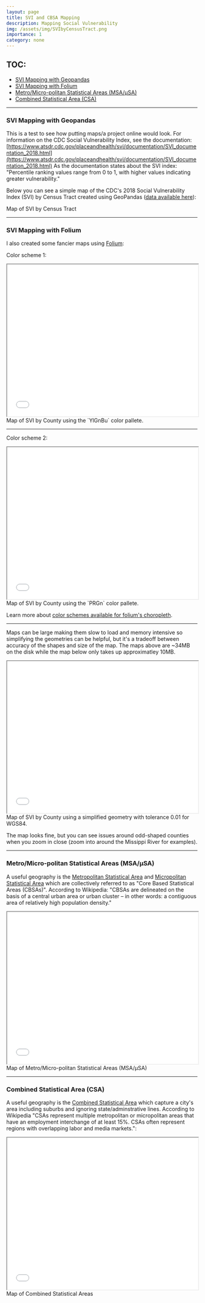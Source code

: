 ```yaml
---
layout: page
title: SVI and CBSA Mapping
description: Mapping Social Vulnerability
img: /assets/img/SVIbyCensusTract.png
importance: 1
category: none
---
```


## TOC:

* [SVI Mapping with Geopandas](#svi-gpd)
* [SVI Mapping with Folium](#svi-folium)
* [Metro/Micro-politan Statistical Areas (MSA/&mu;SA)](#cbsa)
* [Combined Statistical Area (CSA)](#csa)

<a id="svi-gpd"></a>

***

### SVI Mapping with Geopandas

This is a test to see how putting maps/a project online would look. For information on the CDC Social Vulnerability Index, see the documentation: [https://www.atsdr.cdc.gov/placeandhealth/svi/documentation/SVI_documentation_2018.html](https://www.atsdr.cdc.gov/placeandhealth/svi/documentation/SVI_documentation_2018.html) As the documentation states about the SVI index: "Percentile ranking values range from 0 to 1, with higher values indicating greater vulnerability."

Below you can see a simple map of the CDC's 2018 Social Vulnerability Index (SVI) by Census Tract created using GeoPandas ([data available here](https://www.atsdr.cdc.gov/placeandhealth/svi/data_documentation_download.html)):

<div class="row">
    <div class="col-sm mt-3 mt-md-0">
        <img class="img-fluid rounded z-depth-1" src="{{ '/assets/img/SVIbyCensusTract.png' | relative_url }}" alt="" title="SVI by Census Tract"/>
    </div>
</div>
<div class="caption">
    Map of SVI by Census Tract
</div>

<a id="svi-folium"></a>

***

### SVI Mapping with Folium

I also created some fancier maps using [Folium](https://python-visualization.github.io/folium/modules.html):

Color scheme 1:

<div class="row">
    <iframe src="{{ '/assets/html/maps/SVI2018_US_COUNTY_YlGnBu.html' | relative_url }}"  title="Map1" style="width:100%; height:400px;"></iframe>
</div>
<div class="caption">
    Map of SVI by County using the `YlGnBu` color pallete.
</div>

***

Color scheme 2:

<div class="row">
    <iframe src="{{ '/assets/html/maps/SVI2018_US_COUNTY_PRGn.html' | relative_url }}" title="Map2" style="width:100%; height:400px;"></iframe>
</div>
<div class="caption">
    Map of SVI by County using the `PRGn` color pallete.
</div>

Learn more about [color schemes available for folium's choropleth](https://colorbrewer2.org/).

***

Maps can be large making them slow to load and memory intensive so simplifying the geometries can be helpful, but it's a tradeoff between accuracy of the shapes and size of the map. The maps above are ~34MB on the disk while the map below only takes up approximatley 10MB. 

<div class="row">
    <iframe src="{{ '/assets/html/maps/SVI2018_US_COUNTY_YlGnBu_Tol01.html' | relative_url }}" title="Map2" style="width:100%; height:400px;"></iframe>
</div>
<div class="caption">
    Map of SVI by County using a simplified geometry with tolerance 0.01 for WGS84.
</div>

The map looks fine, but you can see issues around odd-shaped counties when you zoom in close (zoom into around the Missippi River for examples).

<a id="cbsa"></a>

***

### Metro/Micro-politan Statistical Areas (MSA/&mu;SA)

<a id="csa"></a>

A useful geography is the [Metropolitan Statistical Area](https://en.wikipedia.org/wiki/Metropolitan_statistical_area) and [Micropolitan Statistical Area](https://en.wikipedia.org/wiki/Micropolitan_statistical_area) which are collectively referred to as "Core Based Statistical Areas (CBSAs)". According to Wikipedia: "CBSAs are delineated on the basis of a central urban area or urban cluster – in other words: a contiguous area of relatively high population density."


<div class="row">
    <iframe src="{{ '/assets/html/maps/CBSA.html' | relative_url }}" title="Map2" style="width:100%; height:400px;"></iframe>
</div>
<div class="caption">
    Map of Metro/Micro-politan Statistical Areas (MSA/&mu;SA)
</div>

***

### Combined Statistical Area (CSA)

A useful geography is the [Combined Statistical Area](https://en.wikipedia.org/wiki/Combined_statistical_area) which capture a city's area including suburbs and ignoring state/adminstrative lines. According to Wikipedia "CSAs represent multiple metropolitan or micropolitan areas that have an employment interchange of at least 15%. CSAs often represent regions with overlapping labor and media markets.":

<div class="row">
    <iframe src="{{ '/assets/html/maps/CSA.html' | relative_url }}" title="Map2" style="width:100%; height:400px;"></iframe>
</div>
<div class="caption">
    Map of Combined Statistical Areas
</div>
